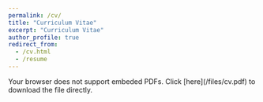 ```yaml
---
permalink: /cv/
title: "Curriculum Vitae"
excerpt: "Curriculum Vitae"
author_profile: true
redirect_from:
  - /cv.html
  - /resume
---
```


<!-- <iframe src="https://docs.google.com/gview?url=http://samueleckmann.github.io/files/cv.pdf&embedded=true" style="width:100%; height:550px;" frameborder="0"></iframe> -->

<object data="/files/cv.pdf" style="width:100%; height:550px;" type='application/pdf'>
  Your browser does not support embeded PDFs.
  Click [here](/files/cv.pdf) to download the file directly.
</object>